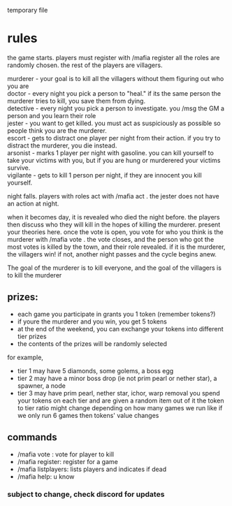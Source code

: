 temporary file

# rules
the game starts. players must register with /mafia register
all the roles are randomly chosen. the rest of the players are villagers.

murderer - your goal is to kill all the villagers without them figuring out who you are    
doctor - every night you pick a person to "heal." if its the same person the murderer tries to kill, you save them from dying.  
detective - every night you pick a person to investigate. you /msg the GM a person and you learn their role  
jester - you want to get killed. you must act as suspiciously as possible so people think you are the murderer.  
escort - gets to distract one player per night from their action. if you try to distract the murderer, you die instead.  
arsonist - marks 1 player per night with gasoline. you can kill yourself to take your victims with you,  but if you are hung or murderered your victims survive.  
vigilante - gets to kill 1 person per night, if they are innocent you kill yourself.  

night falls. players with roles act with /mafia act <player>. the jester does not have an action at night.
  
when it becomes day, it is revealed who died the night before. the players then discuss who they will kill in the hopes of killing the murderer. present your theories here. once the vote is open, you vote for who you think is the murderer with /mafia vote <player>. the vote closes, and the person who got the most votes is killed by the town, and their role revealed. if it is the murderer, the villagers win! if not, another night passes and the cycle begins anew. 

The goal of the murderer is to kill everyone, and the goal of the villagers is to kill the murderer

## prizes:
- each game you participate in grants you 1 token (remember tokens?)
- if youre the murderer and you win, you get 5 tokens
- at the end of the weekend, you can exchange your tokens into different tier prizes
- the contents of the prizes will be randomly selected

for example,
- tier 1 may have 5 diamonds, some golems, a boss egg
- tier 2 may have a minor boss drop (ie not prim pearl or nether star), a spawner, a node
- tier 3 may have prim pearl, nether star, ichor, warp removal
you spend your tokens on each tier and are given a random item out of it
the token to tier ratio might change depending on how many games we run
like if we only run 6 games then tokens' value changes

## commands
- /mafia vote <player>: vote for player to kill
- /mafia register: register for a game
- /mafia listplayers: lists players and indicates if dead
- /mafia help: u know

### subject to change, check discord for updates

